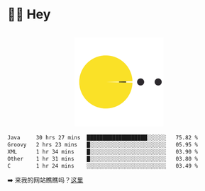 
# 👋🏻 Hey
<div align="center">
	<br>
	<img src="https://raw.githubusercontent.com/Aniket965/Aniket965/master/pacman.svg?sanitize=true" width="200" height="200">
	<br>
</div>

<!--START_SECTION:waka-->
```text
Java     30 hrs 27 mins  ███████████████████░░░░░░   75.82 % 
Groovy   2 hrs 23 mins   █░░░░░░░░░░░░░░░░░░░░░░░░   05.95 % 
XML      1 hr 34 mins    █░░░░░░░░░░░░░░░░░░░░░░░░   03.90 % 
Other    1 hr 31 mins    █░░░░░░░░░░░░░░░░░░░░░░░░   03.80 % 
C        1 hr 24 mins    ░░░░░░░░░░░░░░░░░░░░░░░░░   03.49 %
```
<!--END_SECTION:waka-->

 ➡️  来我的网站瞧瞧吗？[这里](https://www.shaolongfei.com)
